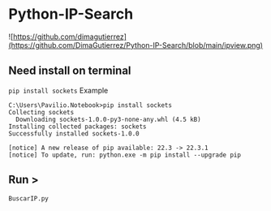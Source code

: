 # Python-IP-Search
![https://github.com/dimagutierrez](https://github.com/DimaGutierrez/Python-IP-Search/blob/main/ipview.png)
</br>
## Need install on terminal
`pip install sockets`
Example
```
C:\Users\Pavilio.Notebook>pip install sockets
Collecting sockets
  Downloading sockets-1.0.0-py3-none-any.whl (4.5 kB)
Installing collected packages: sockets
Successfully installed sockets-1.0.0

[notice] A new release of pip available: 22.3 -> 22.3.1
[notice] To update, run: python.exe -m pip install --upgrade pip
```
## Run >
`BuscarIP.py`

